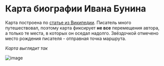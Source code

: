 # Карта биографии Ивана Бунина
Карта построена по [статье из Википедии](https://ru.wikipedia.org/wiki/%D0%91%D1%83%D0%BD%D0%B8%D0%BD,_%D0%98%D0%B2%D0%B0%D0%BD_%D0%90%D0%BB%D0%B5%D0%BA%D1%81%D0%B5%D0%B5%D0%B2%D0%B8%D1%87). Писатель много путешествовал, поэтому карта фиксирует **не все** перемещения автора, а только те места, в которых он оседал надолго. Звёздочкой отмечено место рождения писателя - отправная точка маршрута.

*Карта выглядит так*

![image](https://user-images.githubusercontent.com/55621378/121679406-f8b3da00-cac0-11eb-9f7c-b0dbcb548991.png)
